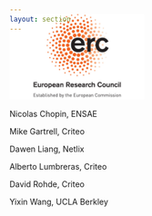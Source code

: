 ```yaml
---
layout: section
---
```


<section id="logo" class="container" style='padding-top:0rem; margin-top:-0rem;'>
   
   <div class='row col-md-3 col-xs-12' style='margin-top:-3rem;' >
      <img  height="150"  src="/img/logo_ERC.jpeg" alt="logo">
   </div>

</section>


Nicolas Chopin, ENSAE

Mike Gartrell, Criteo

Dawen Liang, Netlix

Alberto Lumbreras, Criteo

David Rohde, Criteo

Yixin Wang, UCLA Berkley
